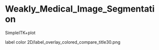 # Weakly_Medical_Image_Segmentation
SimpleITK+plot

label color 2D/label_overlay_colored_compare_title30.png

